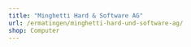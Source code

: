 ```yaml
---
title: "Minghetti Hard & Software AG"
url: /ermatingen/minghetti-hard-und-software-ag/
shop: Computer
---
```


